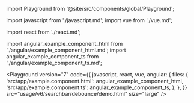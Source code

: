 import Playground from '@site/src/components/global/Playground';

import javascript from './javascript.md';
import vue from './vue.md';

import react from './react.md';

import angular_example_component_html from './angular/example_component_html.md';
import angular_example_component_ts from './angular/example_component_ts.md';

<Playground
  version="7"
  code={{
    javascript,
    react,
    vue,
    angular: {
      files: {
        'src/app/example.component.html': angular_example_component_html,
        'src/app/example.component.ts': angular_example_component_ts,
      },
    },
  }}
  src="usage/v6/searchbar/debounce/demo.html"
  size="large"
/>
